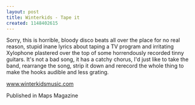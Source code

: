 ```yaml
---
layout: post
title: Winterkids - Tape it
created: 1148402615
---
```



Sorry, this is horrible, bloody disco beats all over the place for no real reason, stupid inane lyrics about taping a TV program and irritating Xylophone plastered over the top of some horrendously recorded tinny guitars. It&#39;s not a bad song, it has a catchy chorus, I&#39;d just like to take the band, rearrange the song, strip it down and rerecord the whole thing to make the hooks audible and less grating.

<a href="http://www.winterkidsmusic.com" target="_blank">www.winterkidsmusic.com</a>

Published in Maps Magazine
